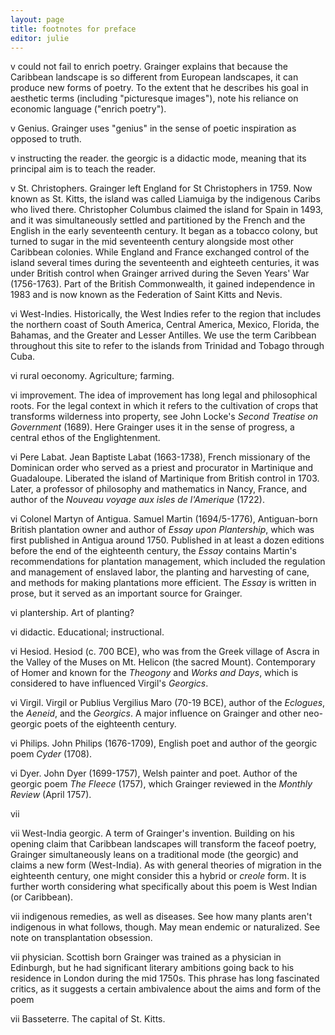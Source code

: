 ```yaml
---
layout: page
title: footnotes for preface
editor: julie
---
```



v could not fail to enrich poetry. Grainger explains that because the Caribbean landscape is so different from European landscapes, it can produce new forms of poetry. To the extent that he describes his goal in aesthetic terms (including "picturesque images"), note his reliance on economic language ("enrich poetry").

v Genius. Grainger uses "genius" in the sense of poetic inspiration as opposed to truth.

v instructing the reader. the georgic is a didactic mode, meaning that its principal aim is to teach the reader.

v St. Christophers. Grainger left England for St Christophers in 1759. Now known as St. Kitts, the island was called Liamuiga by the indigenous Caribs who lived there. Christopher Columbus claimed the island for Spain in 1493, and it was simultaneously settled and partitioned by the French and the English in the early seventeenth century. It began as a tobacco colony, but turned to sugar in the mid seventeenth century alongside most other Caribbean colonies. While England and France exchanged control of the island several times during the seventeenth and eighteeth centuries, it was under British control when Grainger arrived during the Seven Years' War (1756-1763). Part of the British Commonwealth, it gained independence in 1983 and is now known as the Federation of Saint Kitts and Nevis.

vi West-Indies. Historically, the West Indies refer to the region that includes the northern coast of South America, Central America, Mexico, Florida, the Bahamas, and the Greater and Lesser Antilles. We use the term Caribbean throughout this site to refer to the islands from Trinidad and Tobago through Cuba.

vi rural oeconomy.  Agriculture; farming.

vi improvement. The idea of improvement has long legal and philosophical roots. For the legal context in which it refers to the cultivation of crops that transforms wilderness into property, see John Locke's *Second Treatise on Government* (1689). Here Grainger uses it in the sense of progress, a central ethos of the Englightenment.    

vi Pere Labat. Jean Baptiste Labat (1663-1738), French missionary of the Dominican order who served as a priest and procurator in Martinique and Guadaloupe. Liberated the island of Martinique from British control in 1703. Later, a professor of philosophy and mathematics in Nancy, France, and author of the *Nouveau voyage aux isles de l'Amerique* (1722).

vi Colonel Martyn of Antigua. Samuel Martin (1694/5-1776), Antiguan-born British plantation owner and author of *Essay upon Plantership*, which was first published in Antigua around 1750. Published in at least a dozen editions before the end of the eighteenth century, the *Essay* contains Martin's recommendations for plantation management, which included the regulation and management of enslaved labor, the planting and harvesting of cane, and methods for making plantations more efficient. The *Essay* is written in prose, but it served as an important source for Grainger.

vi plantership. Art of planting? 

vi didactic. Educational; instructional.

vi Hesiod. Hesiod (c. 700 BCE), who was from the Greek village of Ascra in the Valley of the Muses on Mt. Helicon (the sacred Mount). Contemporary of Homer and known for the *Theogony* and *Works and Days*, which is considered to have influenced Virgil's *Georgics*. 

vi Virgil. Virgil or Publius Vergilius Maro (70-19 BCE), author of the *Eclogues*, the *Aeneid*, and the *Georgics*. A major influence on Grainger and other neo-georgic poets of the eighteenth century.

vi Philips.  John Philips (1676-1709), English poet and author of the georgic poem *Cyder* (1708).

vi Dyer. John Dyer (1699-1757), Welsh painter and poet. Author of the georgic poem *The Fleece* (1757), which Grainger reviewed in the *Monthly Review* (April 1757).

vii <!-- TRANSLATION OF LATIN VERSE -->

vii West-India georgic. A term of Grainger's invention. Building on his opening claim that Caribbean landscapes will transform the faceof poetry, Grainger simultaneously leans on a traditional mode (the georgic) and claims a new form (West-India). As with general theories of migration in the eighteenth century, one might consider this a hybrid or *creole* form. It is further worth considering what specifically about this poem is West Indian (or Caribbean). 

vii indigenous remedies, as well as diseases. See how many plants aren't indigenous in what follows, though. May mean endemic or naturalized. See note on transplantation obsession.  

vii physician. Scottish born Grainger was trained as a physician in Edinburgh, but he had significant literary ambitions going back to his residence in London during the mid 1750s. This phrase has long fascinated critics, as it suggests a certain ambivalence about the aims and form of the poem <!--needs work-->

vii Basseterre. The capital of St. Kitts.
